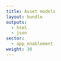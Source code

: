 ```yaml
---
title: Asset models
layout: bundle
outputs:
  - html
  - json
sector:
  - app_enablement
weight: 30
---
```

